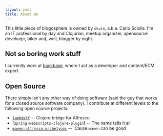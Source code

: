 ```yaml
---
layout: post
title: About me
---
```


This little piece of blogosphere is owned by `skuro`, a.k.a. Carlo
Sciolla. I'm an IT professional by day and Clojurian,
meetup organizer, opensource develoepr, biker and, well, blogger by
night.

Not so boring work stuff
------------------------

I currently work at [backbase](http://www.backbase.com), where I act
as a developer and content/ECM expert.

Open Source
-----------

There simply isn't any other way of doing software (said the guy that
works for a closed source software company). I contribute at different
levels to the following open source projects:

* [`lambdalf`](https://github.com/skuro/lambdalf) -- Clojure bridge for Alfresco
* [`spring-webscripts-clojure-plugin`] -- The name tells it all
* [`maven-alfresco-archetypes`](code.google.com/p/maven-alfresco-archetypes/) -- 'Cause `maven` can be good
